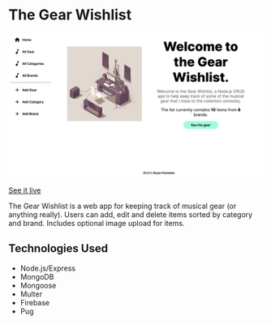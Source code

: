 # The Gear Wishlist

![Gear Wishlist](https://github.com/bryanparmelee/portfolio-site/blob/main/Assets/Images/gear-wishlist.jpg?raw=true)

[See it live](https://express-inventory-app-7b9c.onrender.com/)

The Gear Wishlist is a web app for keeping track of musical gear (or anything really). Users can add, edit and delete items sorted by category and brand. Includes optional image upload for items.    

## Technologies Used

- Node.js/Express
- MongoDB
- Mongoose
- Multer
- Firebase
- Pug

